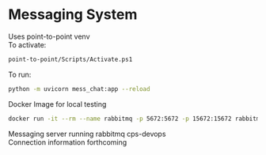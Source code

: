 # Messaging System

Uses point-to-point venv  
To activate:

```bash
point-to-point/Scripts/Activate.ps1
```

To run:

```bash
python -m uvicorn mess_chat:app --reload
```

Docker Image for local testing
```bash
docker run -it --rm --name rabbitmq -p 5672:5672 -p 15672:15672 rabbitmq:3-management
```

Messaging server running rabbitmq
cps-devops  
Connection information forthcoming

